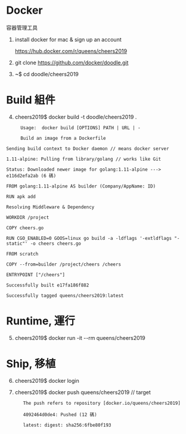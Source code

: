 # Docker
容器管理工具

1. install docker for mac & sign up an account 

   https://hub.docker.com/r/queens/cheers2019

2. git clone https://github.com/docker/doodle.git

3. ~$ cd doodle/cheers2019

# Build 組件

4.  cheers2019$ docker build -t doodle/cheers2019 .

          Usage:  docker build [OPTIONS] PATH | URL | -

          Build an image from a Dockerfile
          
>>> 

    Sending build context to Docker daemon // means docker server
    
    1.11-alpine: Pulling from library/golang // works like Git
    
    Status: Downloaded newer image for golang:1.11-alpine ---> e116d2efa2ab (6 碼)
    
    FROM golang:1.11-alpine AS builder (Company/AppName: ID)
    
    RUN apk add
    
    Resolving Middleware & Dependency
    
    WORKDIR /project
    
    COPY cheers.go 
    
    RUN CGO_ENABLED=0 GOOS=linux go build -a -ldflags '-extldflags "-static"' -o cheers cheers.go
    
    FROM scratch
    
    COPY --from=builder /project/cheers /cheers
    
    ENTRYPOINT ["/cheers"]
    
    Successfully built e17fa186f882
    
    Successfully tagged queens/cheers2019:latest
    
# Runtime, 運行
    
5. cheers2019$ docker run -it --rm queens/cheers2019

# Ship, 移植

6. cheers2019$ docker login

7. cheers2019$ docker push queens/cheers2019 // target

          The push refers to repository [docker.io/queens/cheers2019]
          
          4092464d0de4: Pushed (12 碼)
          
          latest: digest: sha256:6fbe80f193






    
    
    
